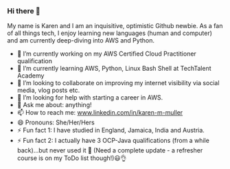 ### Hi there 👋

My name is Karen and I am an inquisitive, optimistic Github newbie. As a fan of all things tech, I enjoy learning new languages (human and computer) and am currently deep-diving into AWS and Python. 

- 🔭 I’m currently working on my AWS Certified Cloud Practitioner qualification
- 🌱 I’m currently learning AWS, Python, Linux Bash Shell at TechTalent Academy
- 👯 I’m looking to collaborate on improving my internet visibility via social media, vlog posts etc.
- 🤔 I’m looking for help with starting a career in AWS.
- 💬 Ask me about: anything!
- 📫 How to reach me: www.linkedin.com/in/karen-m-muller
- 😄 Pronouns: She/Her/Hers
- ⚡ Fun fact 1: I have studied in England, Jamaica, India and Austria.
- ⚡ Fun fact 2: I actually have 3 OCP-Java qualifications (from a while back)...but never used it 👀 (Need a complete update - a refresher course is on my ToDo list though!)😃👌
<!--
**renmuller/renmuller** is a ✨ _special_ ✨ repository because its `README.md` (this file) appears on your GitHub profile.
-->
